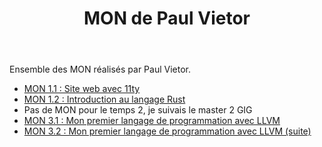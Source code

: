 ﻿---
layout: layout/mon-index.njk

title: "MON de Paul Vietor"
authors:
  - Paul Vietor
---

Ensemble des MON réalisés par Paul Vietor.

* [MON 1.1 : Site web avec 11ty](./temps-1.1)
* [MON 1.2 : Introduction au langage Rust](./temps-1.2)
* Pas de MON pour le temps 2, je suivais le master 2 GIG
* [MON 3.1 : Mon premier langage de programmation avec LLVM](./temps-)
* [MON 3.2 : Mon premier langage de programmation avec LLVM (suite)](./temps-3)
